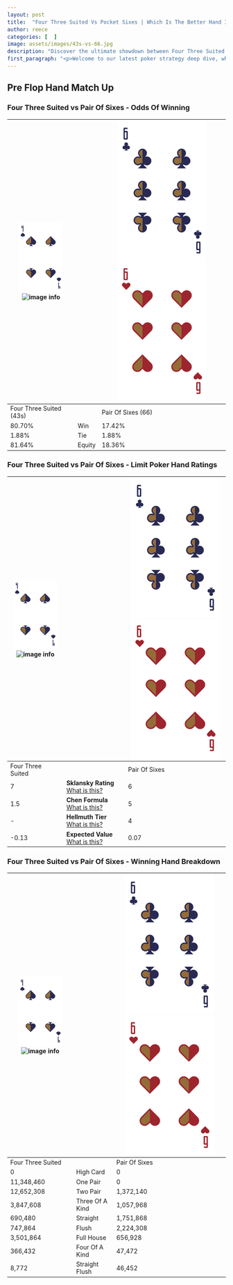 ```yaml
---
layout: post
title:  "Four Three Suited Vs Pocket Sixes | Which Is The Better Hand In Poker? A Complete Guide"
author: reece
categories: [  ]
image: assets/images/43s-vs-66.jpg
description: "Discover the ultimate showdown between Four Three Suited and Pair Of Sixes in poker! Uncover the odds, strategies, and scenarios where one hand triumphs over the other. Get ready to up your poker game with this thrilling analysis."
first_paragraph: "<p>Welcome to our latest poker strategy deep dive, where we're pitting two distinct hands against each other in a high-stakes showdown: Four Three Suited vs Pair Of Sixes.</p><p>In the dynamic world of poker, every decision counts, and knowing which hand holds the upper hand is key to your success at the table.</p><p>In this article, we'll dissect these two hands, explore the scenarios where one dominates the other, and equip you with the knowledge to make strategic choices that can tip the odds in your favor.</p><p>Get ready to unravel the intriguing dynamics of these poker hands and elevate your game to new heights.</p>"
---
```




[comment]: # (sp0)

## Pre Flop Hand Match Up

<div class="table hand-ratings" markdown="1"> 



### Four Three Suited vs Pair Of Sixes - Odds Of Winning


    
| ![image info](assets/images/hand1/4.png) ![image info](assets/images/hand1/3s.png) |  | ![image info](assets/images/hand2/6.png) ![image info](assets/images/hand2/6o.png) |
| -------- | -------- | -------- |
| Four Three Suited (43s) |  | Pair Of Sixes (66) |
| 80.70% | Win | 17.42% |
| 1.88% | Tie | 1.88% |
| 81.64% | Equity | 18.36% |




[comment]: # (sp1)



### Four Three Suited vs Pair Of Sixes - Limit Poker Hand Ratings


    
| ![image info](assets/images/hand1/4.png) ![image info](assets/images/hand1/3s.png) |  | ![image info](assets/images/hand2/6.png) ![image info](assets/images/hand2/6o.png) |
| -------- | -------- | -------- |
| Four Three Suited |  | Pair Of Sixes |
| 7 | **Sklansky Rating** [What is this?](/sklansky-rating-explained) | 6 |
| 1.5 | **Chen Formula** [What is this?](/chen-formula-explained) | 5 |
| - | **Hellmuth Tier** [What is this?](/Hellmuth-tier-explained) | 4 |
| -0.13 | **Expected Value** [What is this?](/expected-value-explained) | 0.07 |




[comment]: # (sp2)



### Four Three Suited vs Pair Of Sixes - Winning Hand Breakdown


    
| ![image info](assets/images/hand1/4.png) ![image info](assets/images/hand1/3s.png) |  | ![image info](assets/images/hand2/6.png) ![image info](assets/images/hand2/6o.png) |
| -------- | -------- | -------- |
| Four Three Suited |  | Pair Of Sixes |
| 0 | High Card | 0 |
| 11,348,460 | One Pair | 0 |
| 12,652,308 | Two Pair | 1,372,140 |
| 3,847,608 | Three Of A Kind | 1,057,968 |
| 690,480 | Straight | 1,751,868 |
| 747,864 | Flush | 2,224,308 |
| 3,501,864 | Full House | 656,928 |
| 366,432 | Four Of A Kind | 47,472 |
| 8,772 | Straight Flush | 46,452 |




[comment]: # (sp3)



</div>

[comment]: # (sp4)



[comment]: # (sp5)

